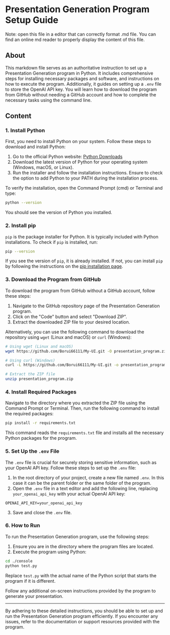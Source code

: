 # Presentation Generation Program Setup Guide
Note: open this file in a editor that can correctly format .md file. You can find an online md reader to properly display the content of this file.

## About
This markdown file serves as an authoritative instruction to set up a Presentation Generation program in Python. It includes comprehensive steps for installing necessary packages and software, and instructions on how to execute the program. Additionally, it guides on setting up a `.env` file to store the OpenAI API key. You will learn how to download the program from GitHub without needing a GitHub account and how to complete the necessary tasks using the command line.

## Content

### 1. Install Python

First, you need to install Python on your system. Follow these steps to download and install Python:

1. Go to the official Python website: [Python Downloads](https://www.python.org/downloads/)
2. Download the latest version of Python for your operating system (Windows, macOS, or Linux).
3. Run the installer and follow the installation instructions. Ensure to check the option to add Python to your PATH during the installation process.

To verify the installation, open the Command Prompt (cmd) or Terminal and type:
```sh
python --version
```
You should see the version of Python you installed.

### 2. Install pip

`pip` is the package installer for Python. It is typically included with Python installations. To check if `pip` is installed, run:
```sh
pip --version
```
If you see the version of `pip`, it is already installed. If not, you can install `pip` by following the instructions on the [pip installation page](https://pip.pypa.io/en/stable/installation/).

### 3. Download the Program from GitHub

To download the program from GitHub without a GitHub account, follow these steps:

1. Navigate to the GitHub repository page of the Presentation Generation program.
2. Click on the "Code" button and select "Download ZIP".
3. Extract the downloaded ZIP file to your desired location.

Alternatively, you can use the following command to download the repository using `wget` (Linux and macOS) or `curl` (Windows):
```sh
# Using wget (Linux and macOS)
wget https://github.com/Borui66111/My-UI.git -O presentation_program.zip

# Using curl (Windows)
curl -L https://github.com/Borui66111/My-UI.git -o presentation_program.zip

# Extract the ZIP file
unzip presentation_program.zip
```

### 4. Install Required Packages

Navigate to the directory where you extracted the ZIP file using the Command Prompt or Terminal. Then, run the following command to install the required packages:
```sh
pip install -r requirements.txt
```
This command reads the `requirements.txt` file and installs all the necessary Python packages for the program.

### 5. Set Up the `.env` File

The `.env` file is crucial for securely storing sensitive information, such as your OpenAI API key. Follow these steps to set up the `.env` file:

1. In the root directory of your project, create a new file named `.env`. In this case it can be the parent folder or the same folder of the program.
2. Open the `.env` file in a text editor and add the following line, replacing `your_openai_api_key` with your actual OpenAI API key:
```env
OPENAI_API_KEY=your_openai_api_key
```
3. Save and close the `.env` file.

### 6. How to Run

To run the Presentation Generation program, use the following steps:

1. Ensure you are in the directory where the program files are located.
2. Execute the program using Python:
```sh
cd ./console
python test.py
```
Replace `test.py` with the actual name of the Python script that starts the program if it is different.

Follow any additional on-screen instructions provided by the program to generate your presentation.

---

By adhering to these detailed instructions, you should be able to set up and run the Presentation Generation program efficiently. If you encounter any issues, refer to the documentation or support resources provided with the program.
